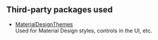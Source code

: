 ## Third-party packages used

- [MaterialDesignThemes](https://github.com/MaterialDesignInXAML/MaterialDesignInXamlToolkit)  
  Used for Material Design styles, controls in the UI, etc.
